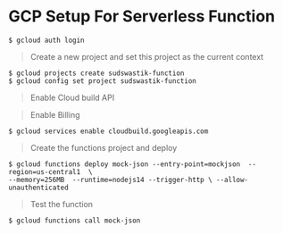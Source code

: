 # GCP Setup For Serverless Function

```
$ gcloud auth login
```

> Create a new project and set this project as the current context
```
$ gcloud projects create sudswastik-function
$ gcloud config set project sudswastik-function
```

> Enable Cloud build API

>  Enable Billing 
```
$ gcloud services enable cloudbuild.googleapis.com
```

> Create the functions project and deploy
```
$ gcloud functions deploy mock-json --entry-point=mockjson  --region=us-central1  \
--memory=256MB  --runtime=nodejs14 --trigger-http \ --allow-unauthenticated
```

> Test the function

```
$ gcloud functions call mock-json
```